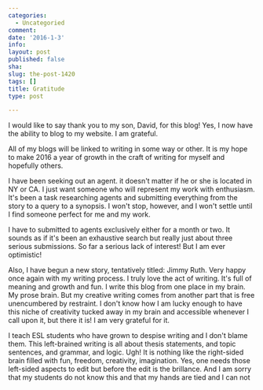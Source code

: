 ```yaml
---
categories:
  - Uncategoried
comment: 
date: '2016-1-3'
info: 
layout: post
published: false
sha: 
slug: the-post-1420
tags: []
title: Gratitude
type: post

---
```

<p>I would like to say thank you to my son, David, for this blog! Yes, I now have the ability to blog to my website. I am grateful.</p>

<p>All of my blogs will be linked to writing in some way or other. It is my hope to make 2016 a year of growth in the craft of writing for myself and hopefully others.&nbsp;</p>

<p>I have been seeking out an agent. it doesn't matter if he or she is located in NY or CA. I just want someone who will represent my work with enthusiasm. It's been a task researching agents and submitting everything from the story to a query to a synopsis. I won't stop, however, and I won't settle until I find someone perfect for me and my work. &nbsp;</p>

<p>I have to submitted to agents exclusively either for a month or two. It sounds as if it's been an exhaustive search but really just about three serious submissions. So far a serious lack of interest! But I am ever optimistic!</p>

<p>Also, I have begun a new story, tentatively titled: Jimmy Ruth. Very happy once again with my writing process. I truly love the act of writing. It's full of meaning and growth and fun. I write this blog from one place in my brain. My prose brain. But my creative writing comes from another part that is free unencumbered by restraint. I don't know how I am lucky enough to have this niche of creativity tucked away in my brain and accessible whenever I call upon it, but there it is! I am very grateful for it.</p>

<p>I teach ESL students who have grown to despise writing and I don't blame them. This left-brained writing is all about thesis statements, and topic sentences, and grammar, and logic. Ugh! It is nothing like the right-sided brain filled with fun, freedom, creativity, imagination. Yes, one needs those left-sided aspects to edit but before the edit is the brillance. And I am sorry that my students do not know this and that my hands are tied and I can not</p>